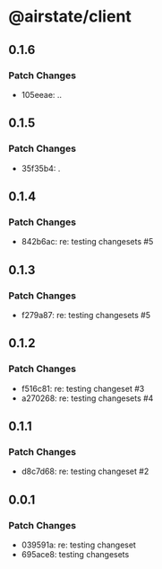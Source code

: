 # @airstate/client

## 0.1.6

### Patch Changes

- 105eeae: ..

## 0.1.5

### Patch Changes

- 35f35b4: .

## 0.1.4

### Patch Changes

- 842b6ac: re: testing changesets #5

## 0.1.3

### Patch Changes

- f279a87: re: testing changesets #5

## 0.1.2

### Patch Changes

- f516c81: re: testing changeset #3
- a270268: re: testing changesets #4

## 0.1.1

### Patch Changes

- d8c7d68: re: testing changeset #2

## 0.0.1

### Patch Changes

- 039591a: re: testing changeset
- 695ace8: testing changesets
